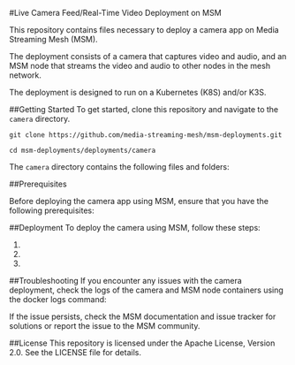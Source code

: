 #Live Camera Feed/Real-Time Video Deployment on MSM

This repository contains files necessary to deploy a camera app on Media Streaming Mesh (MSM). 

The deployment consists of a camera that captures video and audio, and an MSM node that streams the video and audio to other nodes in the mesh network. 

The deployment is designed to run on a Kubernetes (K8S) and/or K3S.

##Getting Started
To get started, clone this repository and navigate to the `camera` directory.

`git clone https://github.com/media-streaming-mesh/msm-deployments.git`

`cd msm-deployments/deployments/camera`

The `camera` directory contains the following files and folders:



##Prerequisites

Before deploying the camera app using MSM, ensure that you have the following prerequisites:


##Deployment
To deploy the camera using MSM, follow these steps:

1. 
2.
3.

##Troubleshooting
If you encounter any issues with the camera deployment, check the logs of the camera and MSM node containers using the docker logs command:


If the issue persists, check the MSM documentation and issue tracker for solutions or report the issue to the MSM community.

##License
This repository is licensed under the Apache License, Version 2.0. See the LICENSE file for details.